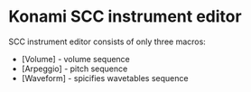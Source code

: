 # Konami SCC instrument editor

SCC instrument editor consists of only three macros:

- [Volume] - volume sequence
- [Arpeggio] - pitch sequence
- [Waveform] - spicifies wavetables sequence
